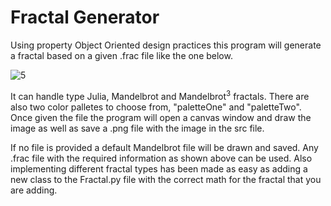 # Fractal Generator 

Using property Object Oriented design practices this program will generate a fractal based on a given .frac file like the one below.

![5](https://user-images.githubusercontent.com/75790311/170794220-9d4d42e7-5328-48af-9a39-73cb23d63fde.PNG)

It can handle type Julia, Mandelbrot and Mandelbrot<sup>3</sup> fractals. There are also two color palletes to choose from, "paletteOne" and "paletteTwo". Once given the file the program will open a canvas window and draw the image as well as save a .png file with the image in the src file.

If no file is provided a default Mandelbrot file will be drawn and saved. Any .frac file with the required information as shown above can be used. Also implementing different fractal types has been made as easy as adding a new class to the Fractal.py file with the correct math for the fractal that you are adding.


